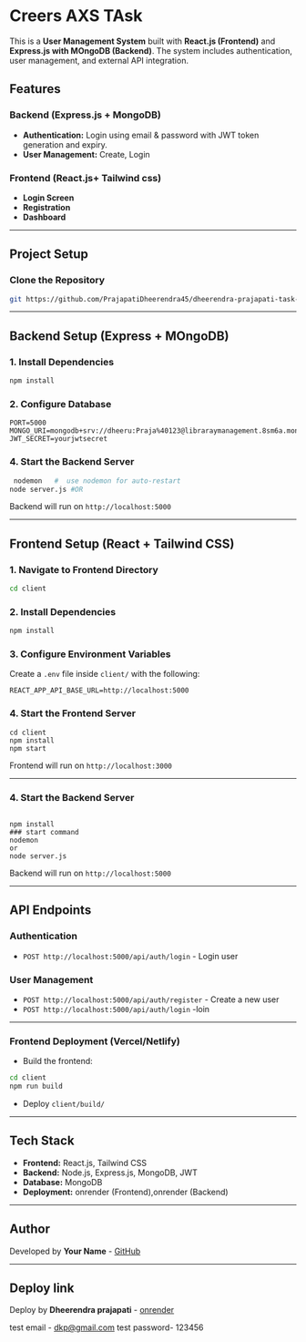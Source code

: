 ﻿# Creers AXS TAsk

This is a **User Management System** built with **React.js (Frontend)** and **Express.js with MOngoDB (Backend)**. The system includes authentication, user management, and external API integration.

## Features

### Backend (Express.js + MongoDB)
- **Authentication:** Login using email & password with JWT token generation and expiry.
- **User Management:** Create, Login


### Frontend (React.js+ Tailwind css)
- **Login Screen**
- **Registration**
- **Dashboard** 


---

## Project Setup


### Clone the Repository
```sh
git https://github.com/PrajapatiDheerendra45/dheerendra-prajapati-task-careersax.git

```

---

## Backend Setup (Express + MOngoDB)

### 1. Install Dependencies
```sh
npm install
```

### 2. Configure Database
```env
PORT=5000
MONGO_URI=mongodb+srv://dheeru:Praja%40123@libraraymanagement.8sm6a.mongodb.net/CareearsAXSTask
JWT_SECRET=yourjwtsecret

```


### 4. Start the Backend Server
```sh
 nodemon   #  use nodemon for auto-restart
node server.js #OR
```

Backend will run on `http://localhost:5000`

---

## Frontend Setup (React + Tailwind CSS)

### 1. Navigate to Frontend Directory
```sh
cd client
```

### 2. Install Dependencies
```sh
npm install
```

### 3. Configure Environment Variables
Create a `.env` file inside `client/` with the following:
```env
REACT_APP_API_BASE_URL=http://localhost:5000
```

### 4. Start the Frontend Server
```
cd client 
npm install
npm start
```
Frontend will run on `http://localhost:3000`

---
### 4. Start the Backend Server
```

npm install
### start command
nodemon
or
node server.js
```
Backend will run on `http://localhost:5000`

---

## API Endpoints

### **Authentication**
- `POST http://localhost:5000/api/auth/login` - Login user

### **User Management**

- `POST http://localhost:5000/api/auth/register` - Create a new user
- `POST http://localhost:5000/api/auth/login` -loin

---



### Frontend Deployment (Vercel/Netlify)
- Build the frontend:
```sh
cd client
npm run build
```
- Deploy `client/build/` 

---

## Tech Stack
- **Frontend:** React.js,  Tailwind CSS
- **Backend:** Node.js, Express.js, MongoDB, JWT
- **Database:** MongoDB
- **Deployment:** onrender (Frontend),onrender  (Backend)

---

## Author
Developed by **Your Name** - [GitHub](https://github.com/PrajapatiDheerendra45/dheerendra-prajapati-task-careersax.git)

---

## Deploy link
  Deploy by **Dheerendra prajapati** - [onrender]( https://dheerendra-prajapti-task-carearaxs.onrender.com/)
 
 test email - dkp@gmail.com
 test password- 123456


